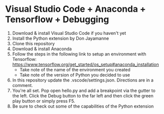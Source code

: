 # Visual Studio Code + Anaconda + Tensorflow + Debugging

1. Download & install Visual Studio Code if you haven't yet
2. Install the Python extension by Don Jayamanne
3. Clone this repository
4. Download & install Anaconda
5. Follow the steps in the following link to setup an environment with Tensorflow: https://www.tensorflow.org/get_started/os_setup#anaconda_installation
    - Take note of the name of the environment you created
    - Take note of the version of Python you decided to use
6. In this repository update the .vscode/settings.json. Directions are in a comment.
7. You're all set. Pop open hello.py and add a breakpoint via the gutter to the left.  Click the Debug button to the far left and then click the green play button or simply press F5.
8. Be sure to check out some of the capabilities of the Python extension